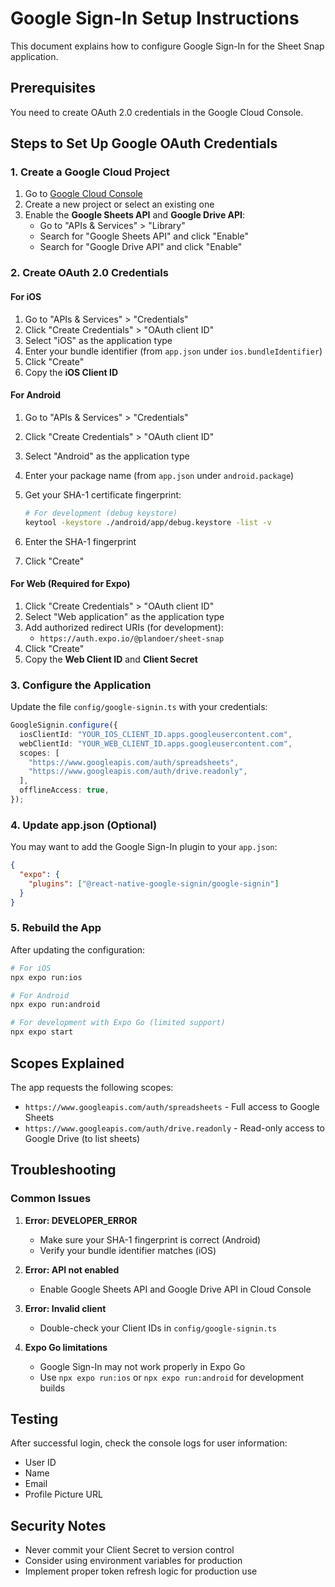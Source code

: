 # Google Sign-In Setup Instructions

This document explains how to configure Google Sign-In for the Sheet Snap application.

## Prerequisites

You need to create OAuth 2.0 credentials in the Google Cloud Console.

## Steps to Set Up Google OAuth Credentials

### 1. Create a Google Cloud Project

1. Go to [Google Cloud Console](https://console.cloud.google.com/)
2. Create a new project or select an existing one
3. Enable the **Google Sheets API** and **Google Drive API**:
   - Go to "APIs & Services" > "Library"
   - Search for "Google Sheets API" and click "Enable"
   - Search for "Google Drive API" and click "Enable"

### 2. Create OAuth 2.0 Credentials

#### For iOS

1. Go to "APIs & Services" > "Credentials"
2. Click "Create Credentials" > "OAuth client ID"
3. Select "iOS" as the application type
4. Enter your bundle identifier (from `app.json` under `ios.bundleIdentifier`)
5. Click "Create"
6. Copy the **iOS Client ID**

#### For Android

1. Go to "APIs & Services" > "Credentials"
2. Click "Create Credentials" > "OAuth client ID"
3. Select "Android" as the application type
4. Enter your package name (from `app.json` under `android.package`)
5. Get your SHA-1 certificate fingerprint:

   ```bash
   # For development (debug keystore)
   keytool -keystore ./android/app/debug.keystore -list -v
   ```

6. Enter the SHA-1 fingerprint
7. Click "Create"

#### For Web (Required for Expo)

1. Click "Create Credentials" > "OAuth client ID"
2. Select "Web application" as the application type
3. Add authorized redirect URIs (for development):
   - `https://auth.expo.io/@plandoer/sheet-snap`
4. Click "Create"
5. Copy the **Web Client ID** and **Client Secret**

### 3. Configure the Application

Update the file `config/google-signin.ts` with your credentials:

```typescript
GoogleSignin.configure({
  iosClientId: "YOUR_IOS_CLIENT_ID.apps.googleusercontent.com",
  webClientId: "YOUR_WEB_CLIENT_ID.apps.googleusercontent.com",
  scopes: [
    "https://www.googleapis.com/auth/spreadsheets",
    "https://www.googleapis.com/auth/drive.readonly",
  ],
  offlineAccess: true,
});
```

### 4. Update app.json (Optional)

You may want to add the Google Sign-In plugin to your `app.json`:

```json
{
  "expo": {
    "plugins": ["@react-native-google-signin/google-signin"]
  }
}
```

### 5. Rebuild the App

After updating the configuration:

```bash
# For iOS
npx expo run:ios

# For Android
npx expo run:android

# For development with Expo Go (limited support)
npx expo start
```

## Scopes Explained

The app requests the following scopes:

- `https://www.googleapis.com/auth/spreadsheets` - Full access to Google Sheets
- `https://www.googleapis.com/auth/drive.readonly` - Read-only access to Google Drive (to list sheets)

## Troubleshooting

### Common Issues

1. **Error: DEVELOPER_ERROR**
   - Make sure your SHA-1 fingerprint is correct (Android)
   - Verify your bundle identifier matches (iOS)
2. **Error: API not enabled**

   - Enable Google Sheets API and Google Drive API in Cloud Console

3. **Error: Invalid client**

   - Double-check your Client IDs in `config/google-signin.ts`

4. **Expo Go limitations**
   - Google Sign-In may not work properly in Expo Go
   - Use `npx expo run:ios` or `npx expo run:android` for development builds

## Testing

After successful login, check the console logs for user information:

- User ID
- Name
- Email
- Profile Picture URL

## Security Notes

- Never commit your Client Secret to version control
- Consider using environment variables for production
- Implement proper token refresh logic for production use
